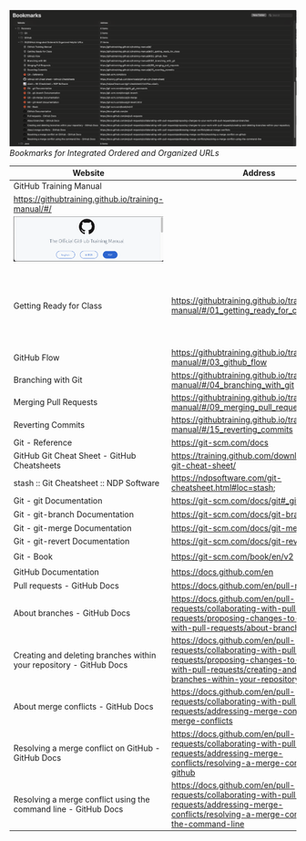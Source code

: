 ![](Images/BookmarksWebsiteAndAddress.png)
*Bookmarks for Integrated Ordered and Organized URLs*



| Website | Address | Image |
| ------- | ------- | ----- |
| GitHub Training Manual 
| https://githubtraining.github.io/training-manual/#/ 
| ![](Images/GitHubTrainingManual.png) |
| Getting Ready for Class | https://githubtraining.github.io/training-manual/#/01_getting_ready_for_class | ![](Images/GitHubTrainingManual-GettingReadyForClass.png) *It's a good idea to work through the steps...* |
| GitHub Flow | https://githubtraining.github.io/training-manual/#/03_github_flow | ![](Images/GitHubTrainingManual-UnderstandingGitHubFlow.png) |
| Branching with Git | https://githubtraining.github.io/training-manual/#/04_branching_with_git | ![](Images/GitHubTrainingManual-BranchingGit.png) |
| Merging Pull Requests | https://githubtraining.github.io/training-manual/#/09_merging_pull_requests | ![](Images/GitHubTrainingManual-MergingPullRequests.png) |
| Reverting Commits | https://githubtraining.github.io/training-manual/#/15_reverting_commits | ![](Images/GitHubTrainingManual-RevertingCommits.png) |
| Git - Reference | https://git-scm.com/docs | ![](Images/GitReference.png) |
| GitHub Git Cheat Sheet - GitHub Cheatsheets | https://training.github.com/downloads/github-git-cheat-sheet/ | ![](Images/GitCheatSheet-GitHub.png) |
| stash :: Git Cheatsheet :: NDP Software | https://ndpsoftware.com/git-cheatsheet.html#loc=stash; | ![](Images/GitCheatSheet-NDP.png) |
| Git - git Documentation | https://git-scm.com/docs/git#_git_commands | ![](Images/git.png) |
| Git - git-branch Documentation | https://git-scm.com/docs/git-branch | ![](Images/git-branch.png) |
| Git - git-merge Documentation | https://git-scm.com/docs/git-merge | ![](Images/git-merge.png) |
| Git - git-revert Documentation | https://git-scm.com/docs/git-revert | ![](Images/git-revert.png) |
| Git - Book | https://git-scm.com/book/en/v2 | ![](Images/GitBook.png) |
| GitHub Documentation | https://docs.github.com/en | ![](Images/GitHubDocs.png) |
| Pull requests - GitHub Docs | https://docs.github.com/en/pull-requests | ![](Images/GitHubDocs-PullRequests.png) |
| About branches - GitHub Docs | https://docs.github.com/en/pull-requests/collaborating-with-pull-requests/proposing-changes-to-your-work-with-pull-requests/about-branches | ![](Images/GitHubDocs-Branches.png) |
| Creating and deleting branches within your repository - GitHub Docs | https://docs.github.com/en/pull-requests/collaborating-with-pull-requests/proposing-changes-to-your-work-with-pull-requests/creating-and-deleting-branches-within-your-repository | ![](Images/GitHubDocs-CreatingAndDeletingBranches.png) |
| About merge conflicts - GitHub Docs | https://docs.github.com/en/pull-requests/collaborating-with-pull-requests/addressing-merge-conflicts/about-merge-conflicts | ![](Images/GitHubDocs-MergeConflicts.png) |
| Resolving a merge conflict on GitHub - GitHub Docs | https://docs.github.com/en/pull-requests/collaborating-with-pull-requests/addressing-merge-conflicts/resolving-a-merge-conflict-on-github | ![](Images/GitHubDocs-MergeConflictResolution.png) |
| Resolving a merge conflict using the command line - GitHub Docs | https://docs.github.com/en/pull-requests/collaborating-with-pull-requests/addressing-merge-conflicts/resolving-a-merge-conflict-using-the-command-line | ![](Images/GitHubDocs-MergeConflictResolutionCommandLine.png) |
